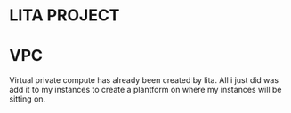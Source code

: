 # LITA PROJECT
# VPC
Virtual private compute has already been created by lita. All i just did was add it to my instances to create a plantform on where my instances will be sitting on.
